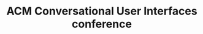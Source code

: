 ---
title: ACM Conversational User Interfaces conference
description: >
  The Conversational User Interfaces conference and workshop series community website.

layout: root

permalink: /
---